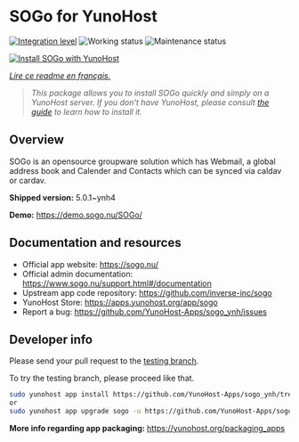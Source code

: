 <!--
N.B.: This README was automatically generated by https://github.com/YunoHost/apps/tree/master/tools/readme_generator
It shall NOT be edited by hand.
-->

# SOGo for YunoHost

[![Integration level](https://dash.yunohost.org/integration/sogo.svg)](https://dash.yunohost.org/appci/app/sogo) ![Working status](https://ci-apps.yunohost.org/ci/badges/sogo.status.svg) ![Maintenance status](https://ci-apps.yunohost.org/ci/badges/sogo.maintain.svg)

[![Install SOGo with YunoHost](https://install-app.yunohost.org/install-with-yunohost.svg)](https://install-app.yunohost.org/?app=sogo)

*[Lire ce readme en français.](./README_fr.md)*

> *This package allows you to install SOGo quickly and simply on a YunoHost server.
If you don't have YunoHost, please consult [the guide](https://yunohost.org/#/install) to learn how to install it.*

## Overview

SOGo is an opensource groupware solution which has Webmail, a global address book and Calender and Contacts which can be synced via caldav or cardav.


**Shipped version:** 5.0.1~ynh4

**Demo:** https://demo.sogo.nu/SOGo/
## Documentation and resources

* Official app website: <https://sogo.nu/>
* Official admin documentation: <https://www.sogo.nu/support.html#/documentation>
* Upstream app code repository: <https://github.com/inverse-inc/sogo>
* YunoHost Store: <https://apps.yunohost.org/app/sogo>
* Report a bug: <https://github.com/YunoHost-Apps/sogo_ynh/issues>

## Developer info

Please send your pull request to the [testing branch](https://github.com/YunoHost-Apps/sogo_ynh/tree/testing).

To try the testing branch, please proceed like that.

``` bash
sudo yunohost app install https://github.com/YunoHost-Apps/sogo_ynh/tree/testing --debug
or
sudo yunohost app upgrade sogo -u https://github.com/YunoHost-Apps/sogo_ynh/tree/testing --debug
```

**More info regarding app packaging:** <https://yunohost.org/packaging_apps>